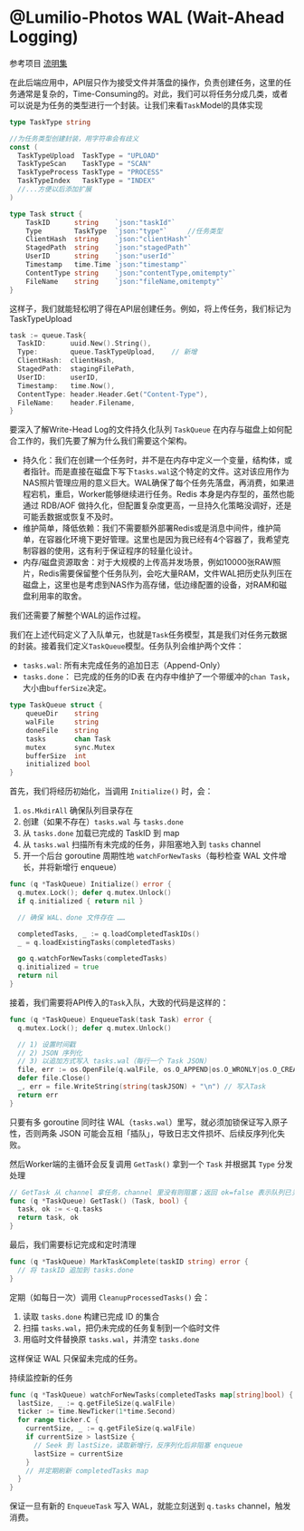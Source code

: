 # @Lumilio-Photos WAL (Wait-Ahead Logging)

参考项目 [流明集](https://github.com/EdwinZhanCN/Lumilio-Photos)

在此后端应用中，API层只作为接受文件并落盘的操作，负责创建任务，这里的任务通常是复杂的，Time-Consuming的。对此，我们可以将任务分成几类，或者可以说是为任务的类型进行一个封装。让我们来看`Task`Model的具体实现

```go
type TaskType string

//为任务类型创建封装，用字符串会有歧义
const (
  TaskTypeUpload  TaskType = "UPLOAD"
  TaskTypeScan    TaskType = "SCAN"
  TaskTypeProcess TaskType = "PROCESS"
  TaskTypeIndex   TaskType = "INDEX"
  //...方便以后添加扩展
)

type Task struct {
	TaskID      string    `json:"taskId"`
	Type		TaskType  `json:"type"` 	//任务类型
	ClientHash  string    `json:"clientHash"`
	StagedPath  string    `json:"stagedPath"`
	UserID      string    `json:"userId"`
	Timestamp   time.Time `json:"timestamp"`
	ContentType string    `json:"contentType,omitempty"`
	FileName    string    `json:"fileName,omitempty"`
}
```

这样子，我们就能轻松明了得在API层创建任务。例如，将上传任务，我们标记为TaskTypeUpload

```go
task := queue.Task{
  TaskID:      uuid.New().String(),
  Type:        queue.TaskTypeUpload,    // 新增
  ClientHash:  clientHash,
  StagedPath:  stagingFilePath,
  UserID:      userID,
  Timestamp:   time.Now(),
  ContentType: header.Header.Get("Content-Type"),
  FileName:    header.Filename,
}
```

要深入了解Write-Head Log的文件持久化队列 `TaskQueue` 在内存与磁盘上如何配合工作的，我们先要了解为什么我们需要这个架构。

- 持久化：我们在创建一个任务时，并不是在内存中定义一个变量，结构体，或者指针。而是直接在磁盘下写下`tasks.wal`这个特定的文件。这对该应用作为NAS照片管理应用的意义巨大。WAL确保了每个任务先落盘，再消费，如果进程宕机，重启，Worker能够继续进行任务。Redis 本身是内存型的，虽然也能通过 RDB/AOF 做持久化，但配置复杂度更高，一旦持久化策略没调好，还是可能丢数据或恢复不及时。
- 维护简单，降低依赖：我们不需要额外部署Redis或是消息中间件，维护简单，在容器化环境下更好管理。这里也是因为我已经有4个容器了，我希望克制容器的使用，这有利于保证程序的轻量化设计。
- 内存/磁盘资源取舍：对于大规模的上传高并发场景，例如10000张RAW照片，Redis需要保留整个任务队列，会吃大量RAM，文件WAL把历史队列压在磁盘上，这里也是考虑到NAS作为高存储，低边缘配置的设备，对RAM和磁盘利用率的取舍。

我们还需要了解整个WAL的运作过程。

我们在上述代码定义了入队单元，也就是`Task`任务模型，其是我们对任务元数据的封装。接着我们定义`TaskQueue`模型。任务队列会维护两个文件：

- `tasks.wal`: 所有未完成任务的追加日志（Append-Only）
- `tasks.done`： 已完成的任务的ID表
在内存中维护了一个带缓冲的`chan Task`，大小由`bufferSize`决定。

```go
type TaskQueue struct {
	queueDir    string
	walFile     string
	doneFile    string
	tasks       chan Task
	mutex       sync.Mutex
	bufferSize  int
	initialized bool
}
```

首先，我们将经历初始化，当调用 `Initialize()` 时，会：

1. `os.MkdirAll` 确保队列目录存在
2. 创建（如果不存在）`tasks.wal` 与 `tasks.done`
3. 从 `tasks.done` 加载已完成的 TaskID 到 map
4. 从 `tasks.wal` 扫描所有未完成的任务，非阻塞地入到 `tasks` channel
5. 开一个后台 goroutine 周期性地 `watchForNewTasks`（每秒检查 WAL 文件增长，并将新增行 enqueue）

```go
func (q *TaskQueue) Initialize() error {
  q.mutex.Lock(); defer q.mutex.Unlock()
  if q.initialized { return nil }

  // 确保 WAL、done 文件存在 ……

  completedTasks, _ := q.loadCompletedTaskIDs()
  _ = q.loadExistingTasks(completedTasks)

  go q.watchForNewTasks(completedTasks)
  q.initialized = true
  return nil
}
```

接着，我们需要将API传入的`Task`入队，大致的代码是这样的：
```go
func (q *TaskQueue) EnqueueTask(task Task) error {
  q.mutex.Lock(); defer q.mutex.Unlock()

  // 1) 设置时间戳
  // 2) JSON 序列化
  // 3) 以追加方式写入 tasks.wal（每行一个 Task JSON）
  file, err := os.OpenFile(q.walFile, os.O_APPEND|os.O_WRONLY|os.O_CREATE, 0644) // 仅以追加模式打开
  defer file.Close()
  _, err = file.WriteString(string(taskJSON) + "\n") // 写入Task
  return err
}
```
只要有多 goroutine 同时往 WAL（`tasks.wal`）里写，就必须加锁保证写入原子性，否则两条 JSON 可能会互相「插队」，导致日志文件损坏、后续反序列化失败。

然后Worker端的主循环会反复调用 `GetTask()` 拿到一个 `Task` 并根据其 `Type` 分发处理

```go
// GetTask 从 channel 拿任务，channel 里没有则阻塞；返回 ok=false 表示队列已关闭
func (q *TaskQueue) GetTask() (Task, bool) {
  task, ok := <-q.tasks
  return task, ok
}
```

最后，我们需要标记完成和定时清理

```go
func (q *TaskQueue) MarkTaskComplete(taskID string) error {
  // 将 taskID 追加到 tasks.done
}
```
定期（如每日一次）调用 `CleanupProcessedTasks()` 会：

1. 读取 `tasks.done` 构建已完成 ID 的集合
2. 扫描 `tasks.wal`，把仍未完成的任务复制到一个临时文件
3. 用临时文件替换原 `tasks.wal`，并清空 `tasks.done`

这样保证 WAL 只保留未完成的任务。

持续监控新的任务

```go
func (q *TaskQueue) watchForNewTasks(completedTasks map[string]bool) {
  lastSize, _ := q.getFileSize(q.walFile)
  ticker := time.NewTicker(1*time.Second)
  for range ticker.C {
    currentSize, _ := q.getFileSize(q.walFile)
    if currentSize > lastSize {
      // Seek 到 lastSize，读取新增行，反序列化后非阻塞 enqueue
      lastSize = currentSize
    }
    // 并定期刷新 completedTasks map
  }
}
```

保证一旦有新的 `EnqueueTask` 写入 WAL，就能立刻送到 `q.tasks` channel，触发消费。
